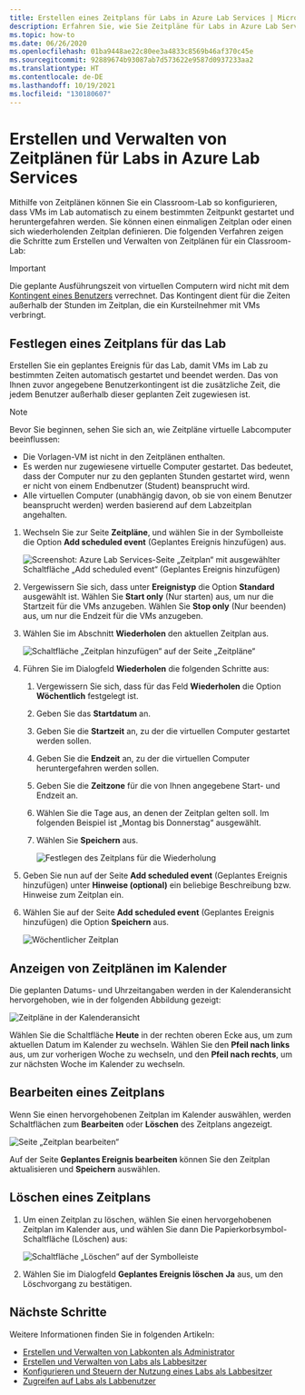 ```yaml
---
title: Erstellen eines Zeitplans für Labs in Azure Lab Services | Microsoft-Dokumentation
description: Erfahren Sie, wie Sie Zeitpläne für Labs in Azure Lab Services erstellen, sodass virtuelle Computer in den Labs zu einem bestimmten Zeitpunkt gestartet und heruntergefahren werden.
ms.topic: how-to
ms.date: 06/26/2020
ms.openlocfilehash: 01ba9448ae22c80ee3a4833c8569b46af370c45e
ms.sourcegitcommit: 92889674b93087ab7d573622e9587d0937233aa2
ms.translationtype: HT
ms.contentlocale: de-DE
ms.lasthandoff: 10/19/2021
ms.locfileid: "130180607"
---
```

# <a name="create-and-manage-schedules-for-labs-in-azure-lab-services"></a>Erstellen und Verwalten von Zeitplänen für Labs in Azure Lab Services 
Mithilfe von Zeitplänen können Sie ein Classroom-Lab so konfigurieren, dass VMs im Lab automatisch zu einem bestimmten Zeitpunkt gestartet und heruntergefahren werden. Sie können einen einmaligen Zeitplan oder einen sich wiederholenden Zeitplan definieren. Die folgenden Verfahren zeigen die Schritte zum Erstellen und Verwalten von Zeitplänen für ein Classroom-Lab: 

> [!IMPORTANT]
> Die geplante Ausführungszeit von virtuellen Computern wird nicht mit dem [Kontingent eines Benutzers](how-to-configure-student-usage.md#set-quotas-for-users) verrechnet. Das Kontingent dient für die Zeiten außerhalb der Stunden im Zeitplan, die ein Kursteilnehmer mit VMs verbringt. 

## <a name="set-a-schedule-for-the-lab"></a>Festlegen eines Zeitplans für das Lab
Erstellen Sie ein geplantes Ereignis für das Lab, damit VMs im Lab zu bestimmten Zeiten automatisch gestartet und beendet werden. Das von Ihnen zuvor angegebene Benutzerkontingent ist die zusätzliche Zeit, die jedem Benutzer außerhalb dieser geplanten Zeit zugewiesen ist. 

> [!NOTE]
> Bevor Sie beginnen, sehen Sie sich an, wie Zeitpläne virtuelle Labcomputer beeinflussen: 
>- Die Vorlagen-VM ist nicht in den Zeitplänen enthalten. 
>- Es werden nur zugewiesene virtuelle Computer gestartet. Das bedeutet, dass der Computer nur zu den geplanten Stunden gestartet wird, wenn er nicht von einem Endbenutzer (Student) beansprucht wird. 
>- Alle virtuellen Computer (unabhängig davon, ob sie von einem Benutzer beansprucht werden) werden basierend auf dem Labzeitplan angehalten. 

1. Wechseln Sie zur Seite **Zeitpläne**, und wählen Sie in der Symbolleiste die Option **Add scheduled event** (Geplantes Ereignis hinzufügen) aus. 

    ![Screenshot: Azure Lab Services-Seite „Zeitplan“ mit ausgewählter Schaltfläche „Add scheduled event“ (Geplantes Ereignis hinzufügen)](./media/how-to-create-schedules/add-schedule-button.png)
2. Vergewissern Sie sich, dass unter **Ereignistyp** die Option **Standard** ausgewählt ist. Wählen Sie **Start only** (Nur starten) aus, um nur die Startzeit für die VMs anzugeben. Wählen Sie **Stop only** (Nur beenden) aus, um nur die Endzeit für die VMs anzugeben. 
7. Wählen Sie im Abschnitt **Wiederholen** den aktuellen Zeitplan aus. 

    ![Schaltfläche „Zeitplan hinzufügen“ auf der Seite „Zeitpläne“](./media/how-to-create-schedules/select-current-schedule.png)
5. Führen Sie im Dialogfeld **Wiederholen** die folgenden Schritte aus:
    1. Vergewissern Sie sich, dass für das Feld **Wiederholen** die Option **Wöchentlich** festgelegt ist. 
    3. Geben Sie das **Startdatum** an.
    4. Geben Sie die **Startzeit** an, zu der die virtuellen Computer gestartet werden sollen.
    5. Geben Sie die **Endzeit** an, zu der die virtuellen Computer heruntergefahren werden sollen. 
    6. Geben Sie die **Zeitzone** für die von Ihnen angegebene Start- und Endzeit an. 
    2. Wählen Sie die Tage aus, an denen der Zeitplan gelten soll. Im folgenden Beispiel ist „Montag bis Donnerstag“ ausgewählt. 
    8. Wählen Sie **Speichern** aus. 

        ![Festlegen des Zeitplans für die Wiederholung](./media/how-to-create-schedules/set-repeat-schedule.png)

3. Geben Sie nun auf der Seite **Add scheduled event** (Geplantes Ereignis hinzufügen) unter **Hinweise (optional)** ein beliebige Beschreibung bzw. Hinweise zum Zeitplan ein. 
4. Wählen Sie auf der Seite **Add scheduled event** (Geplantes Ereignis hinzufügen) die Option **Speichern** aus. 

    ![Wöchentlicher Zeitplan](./media/how-to-create-schedules/add-schedule-page-weekly.png)

## <a name="view-schedules-in-calendar"></a>Anzeigen von Zeitplänen im Kalender
Die geplanten Datums- und Uhrzeitangaben werden in der Kalenderansicht hervorgehoben, wie in der folgenden Abbildung gezeigt:

![Zeitpläne in der Kalenderansicht](./media/how-to-create-schedules/schedules-calendar.png)

Wählen Sie die Schaltfläche **Heute** in der rechten oberen Ecke aus, um zum aktuellen Datum im Kalender zu wechseln. Wählen Sie den **Pfeil nach links** aus, um zur vorherigen Woche zu wechseln, und den **Pfeil nach rechts**, um zur nächsten Woche im Kalender zu wechseln. 

## <a name="edit-a-schedule"></a>Bearbeiten eines Zeitplans
Wenn Sie einen hervorgehobenen Zeitplan im Kalender auswählen, werden Schaltflächen zum **Bearbeiten** oder **Löschen** des Zeitplans angezeigt. 

![Seite „Zeitplan bearbeiten“](./media/how-to-create-schedules/schedule-edit-button.png)

Auf der Seite **Geplantes Ereignis bearbeiten** können Sie den Zeitplan aktualisieren und **Speichern** auswählen. 

## <a name="delete-a-schedule"></a>Löschen eines Zeitplans

1. Um einen Zeitplan zu löschen, wählen Sie einen hervorgehobenen Zeitplan im Kalender aus, und wählen Sie dann Die Papierkorbsymbol-Schaltfläche (Löschen) aus:

    ![Schaltfläche „Löschen“ auf der Symbolleiste](./media/how-to-create-schedules/schedule-delete-button.png)
2. Wählen Sie im Dialogfeld **Geplantes Ereignis löschen** **Ja** aus, um den Löschvorgang zu bestätigen. 



## <a name="next-steps"></a>Nächste Schritte
Weitere Informationen finden Sie in folgenden Artikeln:

- [Erstellen und Verwalten von Labkonten als Administrator](how-to-manage-lab-accounts.md)
- [Erstellen und Verwalten von Labs als Labbesitzer](how-to-manage-classroom-labs.md)
- [Konfigurieren und Steuern der Nutzung eines Labs als Labbesitzer](how-to-configure-student-usage.md)
- [Zugreifen auf Labs als Labbenutzer](how-to-use-classroom-lab.md)
